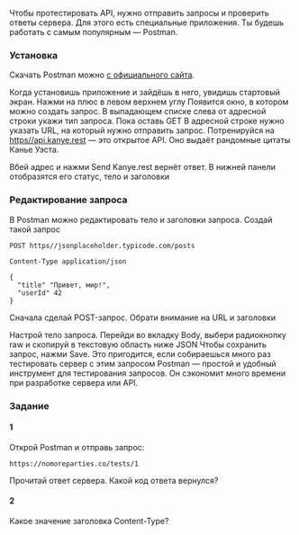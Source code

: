Чтобы протестировать API, нужно отправить запросы и проверить ответы сервера. Для этого есть специальные приложения. Ты будешь работать с самым популярным — Postman.

### Установка

Скачать Postman можно [с официального сайта](https//www.postman.com/downloads/).

Когда установишь приложение и зайдёшь в него, увидишь стартовый экран. Нажми на плюс в левом верхнем углу
Появится окно, в котором можно создать запрос. В выпадающем списке слева от адресной строки укажи тип запроса. Пока оставь GET
В адресной строке нужно указать URL, на который нужно отправить запрос. Потренируйся на [https//api.kanye.rest](https//api.kanye.rest/) — это открытое API. Оно выдаёт рандомные цитаты Канье Уэста.

Вбей адрес и нажми Send
Kanye.rest вернёт ответ. В нижней панели отобразятся его статус, тело и заголовки
### Редактирование запроса

В Postman можно редактировать тело и заголовки запроса. Создай такой запрос
```
POST https//jsonplaceholder.typicode.com/posts

Content-Type application/json

{
  "title" "Привет, мир!",
  "userId" 42
} 
```

Сначала сделай POST-запрос. Обрати внимание на URL и заголовки

Настрой тело запроса. Перейди во вкладку Body, выбери радиокнопку raw и скопируй в текстовую область ниже JSON
Чтобы сохранить запрос, нажми Save. Это пригодится, если собираешься много раз тестировать сервер с этим запросом
Postman — простой и удобный инструмент для тестирования запросов. Он сэкономит много времени при разработке сервера или API.


### Задание
#### 1
Открой Postman и отправь запрос:
```
https://nomoreparties.co/tests/1 
```

Прочитай ответ сервера. Какой код ответа вернулся?

#### 2
Какое значение заголовка Content-Type?